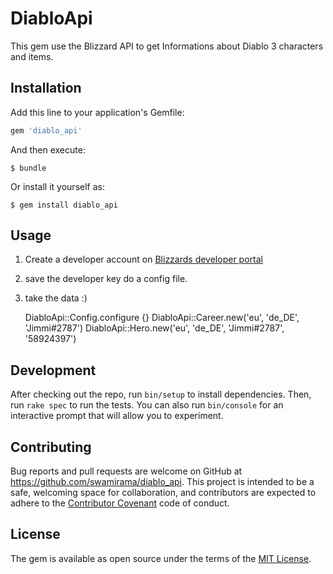 # DiabloApi

This gem use the Blizzard API to get Informations about Diablo 3 characters and items.

## Installation

Add this line to your application's Gemfile:

```ruby
gem 'diablo_api'
```

And then execute:

    $ bundle

Or install it yourself as:

    $ gem install diablo_api

## Usage

1. Create a developer account on [Blizzards developer portal](https://dev.battle.net/)
2. save the developer key do a config file.
3. take the data :)
<b></b>



    DiabloApi::Config.configure {}
    DiabloApi::Career.new('eu', 'de_DE', 'Jimmi#2787')
    DiabloApi::Hero.new('eu', 'de_DE', 'Jimmi#2787', '58924397')

## Development

After checking out the repo, run `bin/setup` to install dependencies. Then, run `rake spec` to run the tests. You can also run `bin/console` for an interactive prompt that will allow you to experiment.

## Contributing

Bug reports and pull requests are welcome on GitHub at https://github.com/swamirama/diablo_api. This project is intended to be a safe, welcoming space for collaboration, and contributors are expected to adhere to the [Contributor Covenant](contributor-covenant.org) code of conduct.


## License

The gem is available as open source under the terms of the [MIT License](http://opensource.org/licenses/MIT).
